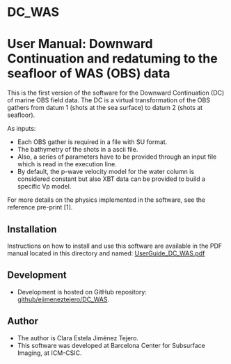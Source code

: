 # DC_WAS
# User Manual: Downward Continuation and redatuming to the seafloor of WAS (OBS) data

This is the first version of the software for the Downward Continuation (DC) of marine OBS field data. The DC is a virtual transformation of the OBS gathers from datum 1 (shots at the sea surface) to datum 2 (shots at seafloor).

As inputs:
- Each OBS gather is required in a file with SU format.
- The bathymetry of the shots in a ascii file.
- Also, a series of parameters have to be provided through an input file which is read in the execution line.
- By default, the p-wave velocity model for the water column is considered constant but also XBT data can be provided to build a specific Vp model.

For more details on the physics implemented in the software, see the reference pre-print [1].

## Installation
Instructions on how to install and use this software are available in the PDF manual located in this directory and named: [UserGuide_DC_WAS.pdf](UserGuide_DC_WAS.pdf)

## Development
- Development is hosted on GitHub repository:
[github/ejimeneztejero/DC_WAS](https://github.com/ejimeneztejero/DC_WAS).

## Author
- The author is Clara Estela Jiménez Tejero.
- This software was developed at Barcelona Center for Subsurface Imaging, at ICM-CSIC.
